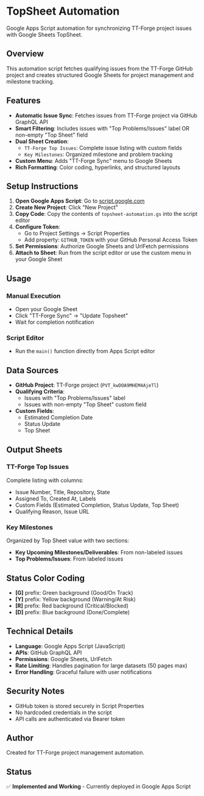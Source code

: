 # TopSheet Automation

Google Apps Script automation for synchronizing TT-Forge project issues with Google Sheets TopSheet.

## Overview

This automation script fetches qualifying issues from the TT-Forge GitHub project and creates structured Google Sheets for project management and milestone tracking.

## Features

- **Automatic Issue Sync**: Fetches issues from TT-Forge project via GitHub GraphQL API
- **Smart Filtering**: Includes issues with "Top Problems/Issues" label OR non-empty "Top Sheet" field
- **Dual Sheet Creation**:
  - `TT-Forge Top Issues`: Complete issue listing with custom fields
  - `Key Milestones`: Organized milestone and problem tracking
- **Custom Menu**: Adds "TT-Forge Sync" menu to Google Sheets
- **Rich Formatting**: Color coding, hyperlinks, and structured layouts

## Setup Instructions

1. **Open Google Apps Script**: Go to [script.google.com](https://script.google.com)
2. **Create New Project**: Click "New Project"
3. **Copy Code**: Copy the contents of `topsheet-automation.gs` into the script editor
4. **Configure Token**:
   - Go to Project Settings → Script Properties
   - Add property: `GITHUB_TOKEN` with your GitHub Personal Access Token
5. **Set Permissions**: Authorize Google Sheets and UrlFetch permissions
6. **Attach to Sheet**: Run from the script editor or use the custom menu in your Google Sheet

## Usage

### Manual Execution
- Open your Google Sheet
- Click "TT-Forge Sync" → "Update Topsheet"
- Wait for completion notification

### Script Editor
- Run the `main()` function directly from Apps Script editor

## Data Sources

- **GitHub Project**: TT-Forge project (`PVT_kwDOA9MHEM4AjeTl`)
- **Qualifying Criteria**:
  - Issues with "Top Problems/Issues" label
  - Issues with non-empty "Top Sheet" custom field
- **Custom Fields**:
  - Estimated Completion Date
  - Status Update
  - Top Sheet

## Output Sheets

### TT-Forge Top Issues
Complete listing with columns:
- Issue Number, Title, Repository, State
- Assigned To, Created At, Labels
- Custom Fields (Estimated Completion, Status Update, Top Sheet)
- Qualifying Reason, Issue URL

### Key Milestones
Organized by Top Sheet value with two sections:
- **Key Upcoming Milestones/Deliverables**: From non-labeled issues
- **Top Problems/Issues**: From labeled issues

## Status Color Coding

- **[G]** prefix: Green background (Good/On Track)
- **[Y]** prefix: Yellow background (Warning/At Risk)
- **[R]** prefix: Red background (Critical/Blocked)
- **[D]** prefix: Blue background (Done/Complete)

## Technical Details

- **Language**: Google Apps Script (JavaScript)
- **APIs**: GitHub GraphQL API
- **Permissions**: Google Sheets, UrlFetch
- **Rate Limiting**: Handles pagination for large datasets (50 pages max)
- **Error Handling**: Graceful failure with user notifications

## Security Notes

- GitHub token is stored securely in Script Properties
- No hardcoded credentials in the script
- API calls are authenticated via Bearer token

## Author

Created for TT-Forge project management automation.

## Status

✅ **Implemented and Working** - Currently deployed in Google Apps Script
